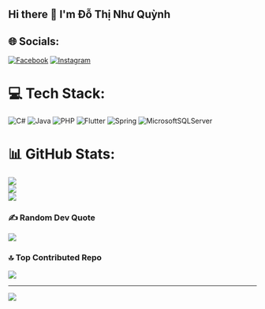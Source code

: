 ## Hi there 👋 I'm Đỗ Thị Như Quỳnh


## 🌐 Socials:
[![Facebook](https://img.shields.io/badge/Facebook-%231877F2.svg?logo=Facebook&logoColor=white)](https://facebook.com/https://www.facebook.com/profile.php?id=100016750361042&mibextid=ZbWKwL) [![Instagram](https://img.shields.io/badge/Instagram-%23E4405F.svg?logo=Instagram&logoColor=white)](https://instagram.com/https://l.facebook.com/l.php?u=https%3A%2F%2Fwww.instagram.com%2Fnhw._.wynh%3Ffbclid%3DIwZXh0bgNhZW0CMTAAAR2h3TV0Lr8eq7G-TvLa_UAMA-ZTgikmZoHwiYKfOcsYx4Jg0tqONh7iRgs_aem_eAvgbeYoworh1v66oUsLmg&h=AT20gcS3dUO_RkHOKMT8bBft0yD6bM2MsniFpf-rLR7zFyFM8co5fubvMSmKdm3W7Qe0zZjgEvPft0hS6C-DF28Jaq66UPeuqKr8T1c4CxRe6jkmH2jSMXBlHscXVPX2sB4l) 

# 💻 Tech Stack:
![C#](https://img.shields.io/badge/c%23-%23239120.svg?style=flat-square&logo=csharp&logoColor=white) ![Java](https://img.shields.io/badge/java-%23ED8B00.svg?style=flat-square&logo=openjdk&logoColor=white) ![PHP](https://img.shields.io/badge/php-%23777BB4.svg?style=flat-square&logo=php&logoColor=white) ![Flutter](https://img.shields.io/badge/Flutter-%2302569B.svg?style=flat-square&logo=Flutter&logoColor=white) ![Spring](https://img.shields.io/badge/spring-%236DB33F.svg?style=flat-square&logo=spring&logoColor=white) ![MicrosoftSQLServer](https://img.shields.io/badge/Microsoft%20SQL%20Server-CC2927?style=flat-square&logo=microsoft%20sql%20server&logoColor=white)
# 📊 GitHub Stats:
![](https://github-readme-stats.vercel.app/api?username=DoThiNhuQuynh&theme=dark&hide_border=false&include_all_commits=false&count_private=false)<br/>
![](https://github-readme-streak-stats.herokuapp.com/?user=DoThiNhuQuynh&theme=dark&hide_border=false)<br/>
![](https://github-readme-stats.vercel.app/api/top-langs/?username=DoThiNhuQuynh&theme=dark&hide_border=false&include_all_commits=false&count_private=false&layout=compact)

### ✍️ Random Dev Quote
![](https://quotes-github-readme.vercel.app/api?type=horizontal&theme=radical)

### 🔝 Top Contributed Repo
![](https://github-contributor-stats.vercel.app/api?username=DoThiNhuQuynh&limit=5&theme=dark&combine_all_yearly_contributions=true)

---
[![](https://visitcount.itsvg.in/api?id=DoThiNhuQuynh&icon=0&color=0)](https://visitcount.itsvg.in)

<!-- Proudly created with GPRM ( https://gprm.itsvg.in ) -->
